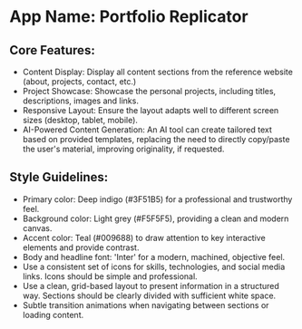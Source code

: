 # **App Name**: Portfolio Replicator

## Core Features:

- Content Display: Display all content sections from the reference website (about, projects, contact, etc.)
- Project Showcase: Showcase the personal projects, including titles, descriptions, images and links.
- Responsive Layout: Ensure the layout adapts well to different screen sizes (desktop, tablet, mobile).
- AI-Powered Content Generation: An AI tool can create tailored text based on provided templates, replacing the need to directly copy/paste the user's material, improving originality, if requested.

## Style Guidelines:

- Primary color: Deep indigo (#3F51B5) for a professional and trustworthy feel.
- Background color: Light grey (#F5F5F5), providing a clean and modern canvas.
- Accent color: Teal (#009688) to draw attention to key interactive elements and provide contrast.
- Body and headline font: 'Inter' for a modern, machined, objective feel.
- Use a consistent set of icons for skills, technologies, and social media links.  Icons should be simple and professional.
- Use a clean, grid-based layout to present information in a structured way. Sections should be clearly divided with sufficient white space.
- Subtle transition animations when navigating between sections or loading content.